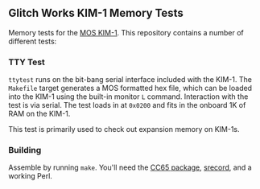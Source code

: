 Glitch Works KIM-1 Memory Tests
-------------------------------

Memory tests for the [MOS KIM-1](https://en.wikipedia.org/wiki/KIM-1). This repository contains a number of different tests:

### TTY Test

`ttytest` runs on the bit-bang serial interface included with the KIM-1. The `Makefile` target generates a MOS formatted hex file, which can be loaded into the KIM-1 using the built-in monitor `L` command. Interaction with the test is via serial. The test loads in at `0x0200` and fits in the onboard 1K of RAM on the KIM-1.

This test is primarily used to check out expansion memory on KIM-1s.

### Building

Assemble by running `make`. You'll need the [CC65 package](https://cc65.github.io/), [srecord](https://srecord.sourceforge.net/), and a working Perl.
